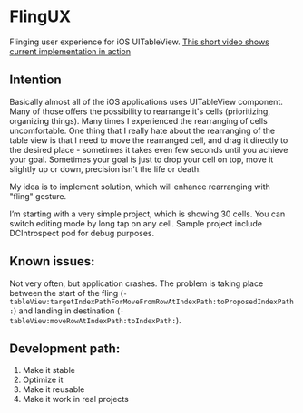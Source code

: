 FlingUX
=======

Flinging user experience for iOS UITableView.
[This short video shows current implementation in action](http://www.youtube.com/watch?v=FV4HN8kdoJk)

Intention
------

Basically almost all of the iOS applications uses UITableView component. Many of those offers the possibility to rearrange it's cells (prioritizing, organizing things). Many times I experienced the rearranging of cells uncomfortable. One thing that I really hate about the rearranging of the table view is that I need to move the rearranged cell, and drag it directly to the desired place - sometimes it takes even few seconds until you achieve your goal. Sometimes your goal is just to drop your cell on top, move it slightly up or down, precision isn't the life or death.

My idea is to implement solution, which will enhance rearranging with "fling" gesture.

I’m starting with a very simple project, which is showing 30 cells. You can switch editing mode by long tap on any cell. Sample project include DCIntrospect pod for debug purposes.

Known issues:
------

Not very often, but application crashes. The problem is taking place between the start of the fling (<code>- tableView:targetIndexPathForMoveFromRowAtIndexPath:toProposedIndexPath:</code>) and landing in destination (<code>- tableView:moveRowAtIndexPath:toIndexPath:</code>).

Development path:
------

  1. Make it stable
  2. Optimize it
  3. Make it reusable
  4. Make it work in real projects
